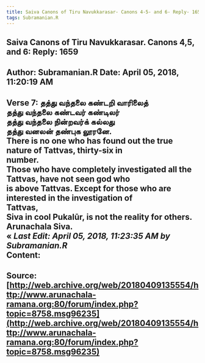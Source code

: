 ```yaml
--- 
title: Saiva Canons of Tiru Navukkarasar- Canons 4-5- and 6- Reply- 1659   
tags: Subramanian.R  
---  
```

##  Saiva Canons of Tiru Navukkarasar. Canons 4,5, and 6: Reply: 1659  
Author: Subramanian.R       Date: April 05, 2018, 11:20:19 AM  
---  
Verse 7: தத்து வந்தலை கண்டறி வாரிலைத்   
தத்து வந்தலை கண்டவர் கண்டிலர்   
தத்து வந்தலை நின்றவர்க் கல்லது   
தத்து வனலன் தண்புக லூரனே.   
There is no one who has found out the true nature of Tattvas, thirty-six in  
number.   
Those who have completely investigated all the Tattvas, have not seen god who  
is above Tattvas. Except for those who are interested in the investigation of  
Tattvas,   
Siva in cool Pukalūr, is not the reality for others.   
Arunachala Siva.   
« _Last Edit: April 05, 2018, 11:23:35 AM by Subramanian.R_  
Content:
 ---  
Source:[http://web.archive.org/web/20180409135554/http://www.arunachala-ramana.org:80/forum/index.php?topic=8758.msg96235](http://web.archive.org/web/20180409135554/http://www.arunachala-ramana.org:80/forum/index.php?topic=8758.msg96235)   
---  

